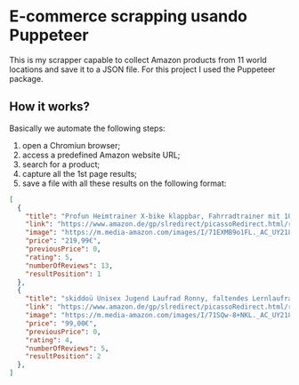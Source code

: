 # E-commerce scrapping usando Puppeteer
This is my scrapper capable to collect Amazon products from 11 world locations and save it to a JSON file. 
For this project I used the Puppeteer package. 

## How it works?
Basically we automate the following steps:
1. open a Chromiun browser;
2. access a predefined Amazon website URL;
3. search for a product;
4. capture all the 1st page results;
5. save a file with all these results on the following format:

```JSON
[
  {
    "title": "Profun Heimtrainer X-bike klappbar, Fahrradtrainer mit 10-stufigem Magnetwiderstand, Fitnessfahrrad mit Twist Waist Board und Trainingscomputer und Handpulssensoren",
    "link": "https://www.amazon.de/gp/slredirect/picassoRedirect.html/ref=pa_sp_atf_aps_sr_pg1_1?ie=UTF8&adId=A00702572661EDLPI9620&url=%2FProfun-Fahrradtrainer-Magnetwiderstand-Trainingscomputer-Handpulssensoren%2Fdp%2FB09SH3DX1P%2Fref%3Dsr_1_1_sspa%3Fkeywords%3Dbike%26qid%3D1648638585%26sr%3D8-1-spons%26psc%3D1&qualifier=1648638585&id=8628438243197039&widgetName=sp_atf",
    "image": "https://m.media-amazon.com/images/I/71EXMB9o1FL._AC_UY218_.jpg",
    "price": "219,99€",
    "previousPrice": 0,
    "rating": 5,
    "numberOfReviews": 13,
    "resultPosition": 1
  },
  {
    "title": "skiddoü Unisex Jugend Laufrad Ronny, faltendes Lernlaufrad bis zu 30 kg",
    "link": "https://www.amazon.de/gp/slredirect/picassoRedirect.html/ref=pa_sp_atf_aps_sr_pg1_1?ie=UTF8&adId=A0603677187DUADPGW062&url=%2Fskiddo%25C3%25BC-Aluminium-Rahme-h%25C3%25B6henverstellbar-lenkradschloss-Einheitsgr%25C3%25B6%25C3%259Fe%2Fdp%2FB09QXLBTJ9%2Fref%3Dsr_1_2_sspa%3Fkeywords%3Dbike%26qid%3D1648638585%26sr%3D8-2-spons%26psc%3D1&qualifier=1648638585&id=8628438243197039&widgetName=sp_atf",
    "image": "https://m.media-amazon.com/images/I/71SQw-8+NKL._AC_UY218_.jpg",
    "price": "99,00€",
    "previousPrice": 0,
    "rating": 4,
    "numberOfReviews": 5,
    "resultPosition": 2
  },
]
```